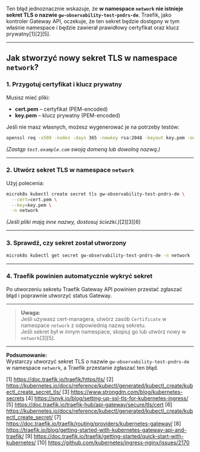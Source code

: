 Ten błąd jednoznacznie wskazuje, że **w namespace `network` nie istnieje sekret TLS o nazwie `gw-observability-test-pndrs-de`**. Traefik, jako kontroler Gateway API, oczekuje, że ten sekret będzie dostępny w tym właśnie namespace i będzie zawierał prawidłowy certyfikat oraz klucz prywatny[1][2][5].

---

## Jak stworzyć nowy sekret TLS w namespace `network`?

### 1. **Przygotuj certyfikat i klucz prywatny**
Musisz mieć pliki:
- **cert.pem** – certyfikat (PEM-encoded)
- **key.pem** – klucz prywatny (PEM-encoded)

Jeśli nie masz własnych, możesz wygenerować je na potrzeby testów:
```bash
openssl req -x509 -nodes -days 365 -newkey rsa:2048 -keyout key.pem -out cert.pem -subj "/CN=test.example.com"
```
*(Zastąp `test.example.com` swoją domeną lub dowolną nazwą.)*

---

### 2. **Utwórz sekret TLS w namespace `network`**
Użyj polecenia:
```bash
microk8s kubectl create secret tls gw-observability-test-pndrs-de \
  --cert=cert.pem \
  --key=key.pem \
  -n network
```
*(Jeśli pliki mają inne nazwy, dostosuj ścieżki.)*[2][3][6]

---

### 3. **Sprawdź, czy sekret został utworzony**
```bash
microk8s kubectl get secret gw-observability-test-pndrs-de -n network
```

---

### 4. **Traefik powinien automatycznie wykryć sekret**
Po utworzeniu sekretu Traefik Gateway API powinien przestać zgłaszać błąd i poprawnie utworzyć status Gateway.

---

> **Uwaga:**  
> Jeśli używasz cert-managera, utwórz zasób `Certificate` w namespace `network` z odpowiednią nazwą sekretu.  
> Jeśli sekret był w innym namespace, skopiuj go lub utwórz nowy w `network`[3][5].

---

**Podsumowanie:**  
Wystarczy utworzyć sekret TLS o nazwie `gw-observability-test-pndrs-de` w namespace `network`, a Traefik przestanie zgłaszać ten błąd.

[1] https://doc.traefik.io/traefik/https/tls/
[2] https://kubernetes.io/docs/reference/kubectl/generated/kubectl_create/kubectl_create_secret_tls/
[3] https://www.strongdm.com/blog/kubernetes-secrets
[4] https://snyk.io/blog/setting-up-ssl-tls-for-kubernetes-ingress/
[5] https://doc.traefik.io/traefik-hub/api-gateway/secure/tls/cert
[6] https://kubernetes.io/docs/reference/kubectl/generated/kubectl_create/kubectl_create_secret/
[7] https://doc.traefik.io/traefik/routing/providers/kubernetes-gateway/
[8] https://traefik.io/blog/getting-started-with-kubernetes-gateway-api-and-traefik/
[9] https://doc.traefik.io/traefik/getting-started/quick-start-with-kubernetes/
[10] https://github.com/kubernetes/ingress-nginx/issues/2170